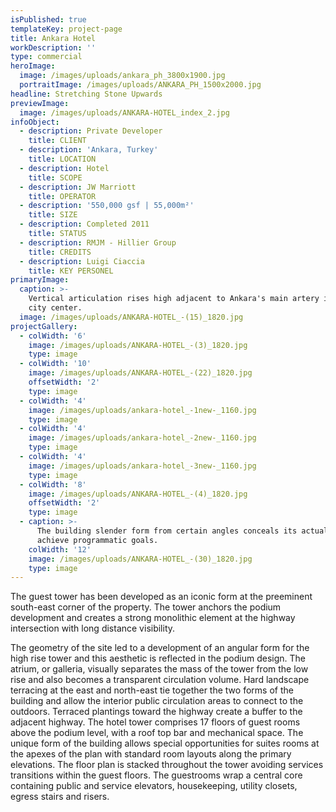 ```yaml
---
isPublished: true
templateKey: project-page
title: Ankara Hotel
workDescription: ''
type: commercial
heroImage:
  image: /images/uploads/ankara_ph_3800x1900.jpg
  portraitImage: /images/uploads/ANKARA_PH_1500x2000.jpg
headline: Stretching Stone Upwards
previewImage:
  image: /images/uploads/ANKARA-HOTEL_index_2.jpg
infoObject:
  - description: Private Developer
    title: CLIENT
  - description: 'Ankara, Turkey'
    title: LOCATION
  - description: Hotel
    title: SCOPE
  - description: JW Marriott
    title: OPERATOR
  - description: '550,000 gsf | 55,000m²'
    title: SIZE
  - description: Completed 2011
    title: STATUS
  - description: RMJM - Hillier Group
    title: CREDITS
  - description: Luigi Ciaccia
    title: KEY PERSONEL
primaryImage:
  caption: >-
    Vertical articulation rises high adjacent to Ankara's main artery into the
    city center.
  image: /images/uploads/ANKARA-HOTEL_-(15)_1820.jpg
projectGallery:
  - colWidth: '6'
    image: /images/uploads/ANKARA-HOTEL_-(3)_1820.jpg
    type: image
  - colWidth: '10'
    image: /images/uploads/ANKARA-HOTEL_-(22)_1820.jpg
    offsetWidth: '2'
    type: image
  - colWidth: '4'
    image: /images/uploads/ankara-hotel_-1new-_1160.jpg
    type: image
  - colWidth: '4'
    image: /images/uploads/ankara-hotel_-2new-_1160.jpg
    type: image
  - colWidth: '4'
    image: /images/uploads/ankara-hotel_-3new-_1160.jpg
    type: image
  - colWidth: '8'
    image: /images/uploads/ANKARA-HOTEL_-(4)_1820.jpg
    offsetWidth: '2'
    type: image
  - caption: >-
      The building slender form from certain angles conceals its actual bulk to
      achieve programmatic goals.
    colWidth: '12'
    image: /images/uploads/ANKARA-HOTEL_-(30)_1820.jpg
    type: image
---
```

The guest tower has been developed as an iconic form at the preeminent south-east corner of the property. The tower anchors the podium development and creates a strong monolithic element at the highway intersection with long distance visibility.

The geometry of the site led to a development of an angular form for the high rise tower and this aesthetic is reflected in the podium design. The atrium, or galleria, visually separates the mass of the tower from the low rise and also becomes a transparent circulation volume. Hard landscape terracing at the east and north-east tie together the two forms of the building and allow the interior public circulation areas to connect to the outdoors. Terraced plantings toward the highway create a buffer to the adjacent highway. The hotel tower comprises 17 floors of guest rooms above the podium level, with a roof top bar and mechanical space. The unique form of the building allows special opportunities for suites rooms at the apexes of the plan with standard room layouts along the primary elevations. The floor plan is stacked throughout the tower avoiding services transitions within the guest floors. The guestrooms wrap a central core containing public and service elevators, housekeeping, utility closets, egress stairs and risers.
